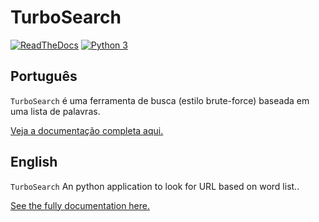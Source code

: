 # TurboSearch #

[![ReadTheDocs](https://readthedocs.org/projects/turbosearch/badge/?version=latest)](https://turbosearch.readthedocs.io/en/latest/) [![Python 3](https://img.shields.io/badge/Python-3-green.svg)](https://github.com/helviojunior/turbosearch) 

## Português ##

`TurboSearch` é uma ferramenta de busca (estilo brute-force) baseada em uma lista de palavras. 

[Veja a documentação completa aqui.](pt/)

## English ##

`TurboSearch` An python application to look for URL based on word list.. 

[See the fully documentation here.](en/)